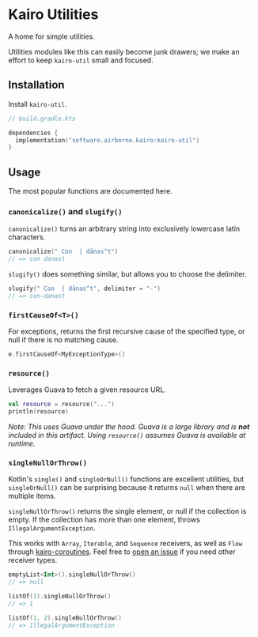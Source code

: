 # Kairo Utilities

A home for simple utilities.

Utilities modules like this can easily become junk drawers;
we make an effort to keep `kairo-util` small and focused.

## Installation

Install `kairo-util`.

```kotlin
// build.gradle.kts

dependencies {
  implementation("software.airborne.kairo:kairo-util")
}
```

## Usage

The most popular functions are documented here.

### `canonicalize()` and `slugify()`

`canonicalize()` turns an arbitrary string into exclusively lowercase latin characters.

```kotlin
canonicalize(" Con  | dãnas^t")
// => con danast
```

`slugify()` does something similar, but allows you to choose the delimiter.
```kotlin
slugify(" Con  | dãnas^t", delimiter = "-")
// => con-danast
```

### `firstCauseOf<T>()`

For exceptions,
returns the first recursive cause of the specified type, or null if there is no matching cause.

```kotlin
e.firstCauseOf<MyExceptionType>()
```

### `resource()`

Leverages Guava to fetch a given resource URL.

```kotlin
val resource = resource("...")
println(resource)
```

_Note: This uses Guava under the hood.
Guava is a large library and is **not** included in this artifact.
Using `resource()` assumes Guava is available at runtime._

### `singleNullOrThrow()`

Kotlin's `single()` and `singleOrNull()` functions are excellent utilities,
but `singleOrNull()` can be surprising because it returns `null` when there are multiple items.

`singleNullOrThrow()` returns the single element, or null if the collection is empty.
If the collection has more than one element, throws `IllegalArgumentException`.

This works with `Array`, `Iterable`, and `Sequence` receivers,
as well as `Flow` through [kairo-coroutines](../kairo-coroutines).
Feel free to [open an issue](https://github.com/hudson155/kairo/issues/new)
if you need other receiver types.

```kotlin
emptyList<Int>().singleNullOrThrow()
// => null

listOf(1).singleNullOrThrow()
// => 1

listOf(1, 2).singleNullOrThrow()
// => IllegalArgumentException
```
